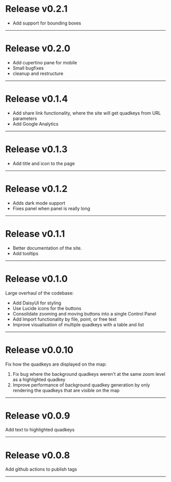 # Release v0.2.1

- Add support for bounding boxes

---

# Release v0.2.0

- Add cupertino pane for mobile
- Small bugfixes
- cleanup and restructure

---

# Release v0.1.4

- Add share link functionality, where the site will get quadkeys from URL parameters
- Add Google Analytics

---

# Release v0.1.3

- Add title and icon to the page

---

# Release v0.1.2

- Adds dark mode support
- Fixes panel when panel is really long

---

# Release v0.1.1

- Better documentation of the site.
- Add tooltips

---

# Release v0.1.0

Large overhaul of the codebase:

- Add DaisyUI for styling
- Use Lucide icons for the buttons
- Consolidate zooming and moving buttons into a single Control Panel
- Add Import functionality by file, point, or free text
- Improve visualisation of multiple quadkeys with a table and list

---

# Release v0.0.10

Fix how the quadkeys are displayed on the map:

1. Fix bug where the background quadkeys weren't at the same zoom level as a highlighted quadkey
2. Improve performance of background quadkey generation by only rendering the quadkeys that are visible on the map

---

# Release v0.0.9

Add text to highlighted quadkeys

---

# Release v0.0.8

Add github actions to publish tags

---
